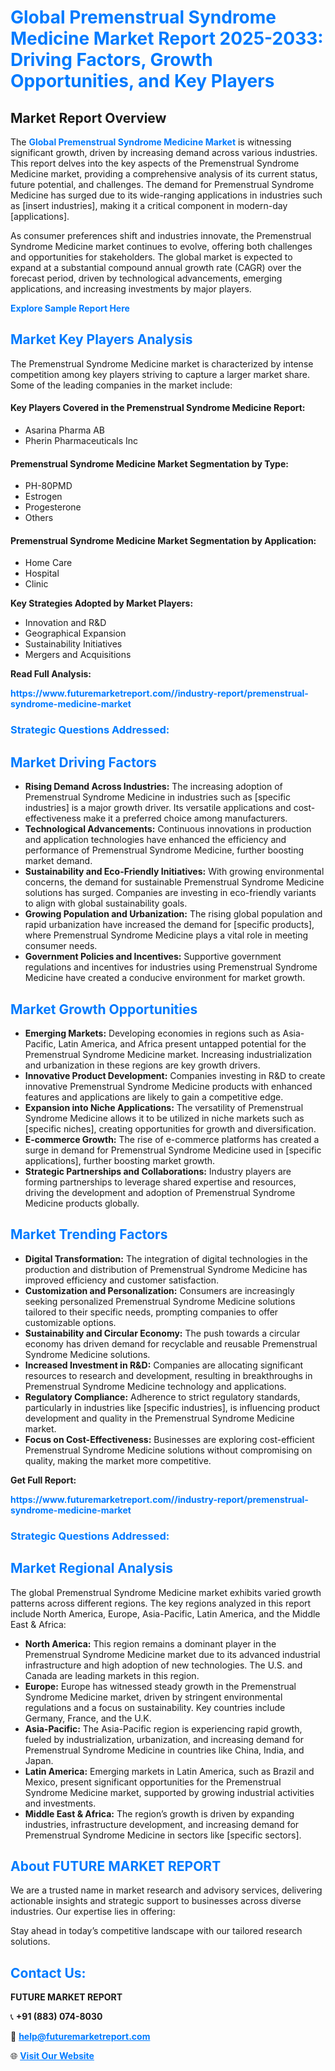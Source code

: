 <h1 style="color: #007BFF;">Global Premenstrual Syndrome Medicine Market Report 2025-2033: Driving Factors, Growth Opportunities, and Key Players</h1>

<section id="overview">
<h2>Market Report Overview</h2>
<p>The <a href="https://www.futuremarketreport.com//industry-report/premenstrual-syndrome-medicine-market" style="color: #007BFF; text-decoration: none;"><strong>Global Premenstrual Syndrome Medicine Market</strong></a> is witnessing significant growth, driven by increasing demand across various industries. This report delves into the key aspects of the Premenstrual Syndrome Medicine market, providing a comprehensive analysis of its current status, future potential, and challenges. The demand for Premenstrual Syndrome Medicine has surged due to its wide-ranging applications in industries such as [insert industries], making it a critical component in modern-day [applications].</p>
<p>As consumer preferences shift and industries innovate, the Premenstrual Syndrome Medicine market continues to evolve, offering both challenges and opportunities for stakeholders. The global market is expected to expand at a substantial compound annual growth rate (CAGR) over the forecast period, driven by technological advancements, emerging applications, and increasing investments by major players.</p>
</section>

<section id="overview">
<p><a href="https://www.futuremarketreport.com//request-sample/reportId=86189" style="color: #007BFF; text-decoration: none;"><strong>Explore Sample Report Here</strong></a></p>
</section>

<section id="key-players">
<h2 style="color: #007BFF;">Market Key Players Analysis</h2>
<p>The Premenstrual Syndrome Medicine market is characterized by intense competition among key players striving to capture a larger market share. Some of the leading companies in the market include:</p>
<h4>Key Players Covered in the Premenstrual Syndrome Medicine Report:</h4>
<ul><li>Asarina Pharma AB</li><li>Pherin Pharmaceuticals Inc</li></ul>
<h4>Premenstrual Syndrome Medicine Market Segmentation by Type:</h4>
<ul><li>PH-80PMD</li><li>Estrogen</li><li>Progesterone</li><li>Others</li></ul>

<h4>Premenstrual Syndrome Medicine Market Segmentation by Application:</h4>
<ul><li>Home Care</li><li>Hospital</li><li>Clinic</li></ul>
<p><strong>Key Strategies Adopted by Market Players:</strong></p>
<ul>
<li>Innovation and R&D</li>
<li>Geographical Expansion</li>
<li>Sustainability Initiatives</li>
<li>Mergers and Acquisitions</li>
</ul>
</section>

<section>
<p><strong>Read Full Analysis: </strong></p><a href="https://www.futuremarketreport.com//industry-report/premenstrual-syndrome-medicine-market" style="color: #007BFF; text-decoration: none;"><strong>https://www.futuremarketreport.com//industry-report/premenstrual-syndrome-medicine-market</strong></a>
<h3 style="color: #007BFF;">Strategic Questions Addressed:</h3>
</section>

<section id="driving-factors">
<h2 style="color: #007BFF;">Market Driving Factors</h2>
<ul>
<li><strong>Rising Demand Across Industries:</strong> The increasing adoption of Premenstrual Syndrome Medicine in industries such as [specific industries] is a major growth driver. Its versatile applications and cost-effectiveness make it a preferred choice among manufacturers.</li>
<li><strong>Technological Advancements:</strong> Continuous innovations in production and application technologies have enhanced the efficiency and performance of Premenstrual Syndrome Medicine, further boosting market demand.</li>
<li><strong>Sustainability and Eco-Friendly Initiatives:</strong> With growing environmental concerns, the demand for sustainable Premenstrual Syndrome Medicine solutions has surged. Companies are investing in eco-friendly variants to align with global sustainability goals.</li>
<li><strong>Growing Population and Urbanization:</strong> The rising global population and rapid urbanization have increased the demand for [specific products], where Premenstrual Syndrome Medicine plays a vital role in meeting consumer needs.</li>
<li><strong>Government Policies and Incentives:</strong> Supportive government regulations and incentives for industries using Premenstrual Syndrome Medicine have created a conducive environment for market growth.</li>
</ul>
</section>

<section id="growth-opportunities">
<h2 style="color: #007BFF;">Market Growth Opportunities</h2>
<ul>
<li><strong>Emerging Markets:</strong> Developing economies in regions such as Asia-Pacific, Latin America, and Africa present untapped potential for the Premenstrual Syndrome Medicine market. Increasing industrialization and urbanization in these regions are key growth drivers.</li>
<li><strong>Innovative Product Development:</strong> Companies investing in R&D to create innovative Premenstrual Syndrome Medicine products with enhanced features and applications are likely to gain a competitive edge.</li>
<li><strong>Expansion into Niche Applications:</strong> The versatility of Premenstrual Syndrome Medicine allows it to be utilized in niche markets such as [specific niches], creating opportunities for growth and diversification.</li>
<li><strong>E-commerce Growth:</strong> The rise of e-commerce platforms has created a surge in demand for Premenstrual Syndrome Medicine used in [specific applications], further boosting market growth.</li>
<li><strong>Strategic Partnerships and Collaborations:</strong> Industry players are forming partnerships to leverage shared expertise and resources, driving the development and adoption of Premenstrual Syndrome Medicine products globally.</li>
</ul>
</section>

<section id="trending-factors">
<h2 style="color: #007BFF;">Market Trending Factors</h2>
<ul>
<li><strong>Digital Transformation:</strong> The integration of digital technologies in the production and distribution of Premenstrual Syndrome Medicine has improved efficiency and customer satisfaction.</li>
<li><strong>Customization and Personalization:</strong> Consumers are increasingly seeking personalized Premenstrual Syndrome Medicine solutions tailored to their specific needs, prompting companies to offer customizable options.</li>
<li><strong>Sustainability and Circular Economy:</strong> The push towards a circular economy has driven demand for recyclable and reusable Premenstrual Syndrome Medicine solutions.</li>
<li><strong>Increased Investment in R&D:</strong> Companies are allocating significant resources to research and development, resulting in breakthroughs in Premenstrual Syndrome Medicine technology and applications.</li>
<li><strong>Regulatory Compliance:</strong> Adherence to strict regulatory standards, particularly in industries like [specific industries], is influencing product development and quality in the Premenstrual Syndrome Medicine market.</li>
<li><strong>Focus on Cost-Effectiveness:</strong> Businesses are exploring cost-efficient Premenstrual Syndrome Medicine solutions without compromising on quality, making the market more competitive.</li>
</ul>
</section>

<section>
<p><strong>Get Full Report: </strong></p><a href="https://www.futuremarketreport.com//industry-report/premenstrual-syndrome-medicine-market" style="color: #007BFF; text-decoration: none;"><strong>https://www.futuremarketreport.com//industry-report/premenstrual-syndrome-medicine-market</strong></a>
<h3 style="color: #007BFF;">Strategic Questions Addressed:</h3>
</section>


<section id="regional-analysis">
<h2 style="color: #007BFF;">Market Regional Analysis</h2>
<p>The global Premenstrual Syndrome Medicine market exhibits varied growth patterns across different regions. The key regions analyzed in this report include North America, Europe, Asia-Pacific, Latin America, and the Middle East & Africa:</p>
<ul>
<li><strong>North America:</strong> This region remains a dominant player in the Premenstrual Syndrome Medicine market due to its advanced industrial infrastructure and high adoption of new technologies. The U.S. and Canada are leading markets in this region.</li>
<li><strong>Europe:</strong> Europe has witnessed steady growth in the Premenstrual Syndrome Medicine market, driven by stringent environmental regulations and a focus on sustainability. Key countries include Germany, France, and the U.K.</li>
<li><strong>Asia-Pacific:</strong> The Asia-Pacific region is experiencing rapid growth, fueled by industrialization, urbanization, and increasing demand for Premenstrual Syndrome Medicine in countries like China, India, and Japan.</li>
<li><strong>Latin America:</strong> Emerging markets in Latin America, such as Brazil and Mexico, present significant opportunities for the Premenstrual Syndrome Medicine market, supported by growing industrial activities and investments.</li>
<li><strong>Middle East & Africa:</strong> The region’s growth is driven by expanding industries, infrastructure development, and increasing demand for Premenstrual Syndrome Medicine in sectors like [specific sectors].</li>
</ul>
</section>

<footer>
<h2 style="color: #007BFF;">About FUTURE MARKET REPORT</h2>
<p>We are a trusted name in market research and advisory services, delivering actionable insights and strategic support to businesses across diverse industries. Our expertise lies in offering:</p>

<p>Stay ahead in today’s competitive landscape with our tailored research solutions.</p>

<h2 style="color: #007BFF;">Contact Us:</h2>
<p><strong>FUTURE MARKET REPORT</strong></p>
<p>📞 <strong>+91 (883) 074-8030</strong></p>
<p>📧 <strong><a href="mailto:help@futuremarketreport.com" style="color: #007BFF;">help@futuremarketreport.com</a></strong></p>
<p>🌐 <strong><a href="https://www.futuremarketreport.com/" style="color: #007BFF;">Visit Our Website</a></strong></p>
</footer>